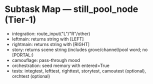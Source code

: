 # Subtask Map — still_pool_node (Tier‑1)

- integration: route_input("L"/"R"/other)
- leftmain: returns string with [LEFT]
- rightmain: returns string with [RIGHT]
- story: returns scene string (includes grove/channel/pool word; no [PORTAL:)
- camouflage: pass-through mood
- orchestration: seed memory with entered=True
- tests: integtest, lefttest, righttest, storytest, camoutest (optional), orchtest (optional)
